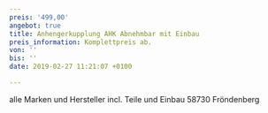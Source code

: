 ```yaml
---
preis: '499,00'
angebot: true
title: Anhengerkupplung AHK Abnehmbar mit Einbau
preis_information: Komplettpreis ab.
von: ''
bis: ''
date: 2019-02-27 11:21:07 +0100

---
```

alle Marken und Hersteller incl. Teile und Einbau 58730 Fröndenberg